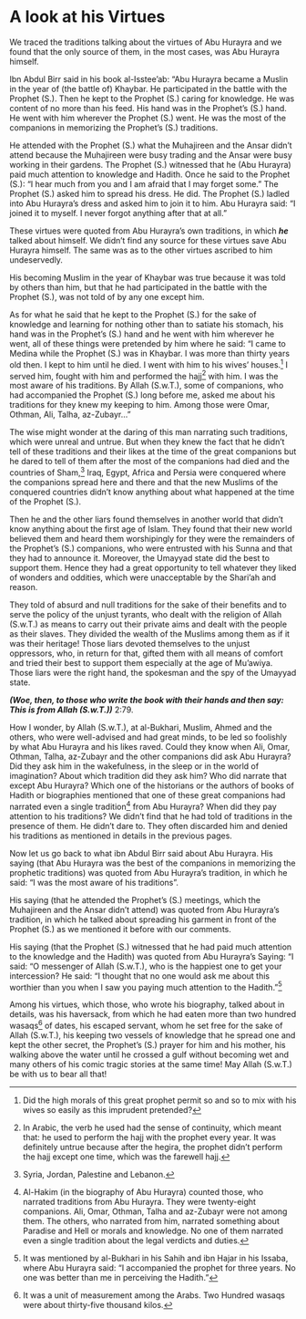 A look at his Virtues
=====================

We traced the traditions talking about the virtues of Abu Hurayra and we
found that the only source of them, in the most cases, was Abu Hurayra
himself.

Ibn Abdul Birr said in his book al-Isstee’ab: “Abu Hurayra became a
Muslin in the year of (the battle of) Khaybar. He participated in the
battle with the Prophet (S.). Then he kept to the Prophet (S.) caring
for knowledge. He was content of no more than his feed. His hand was in
the Prophet’s (S.) hand. He went with him wherever the Prophet (S.)
went. He was the most of the companions in memorizing the Prophet’s (S.)
traditions.

He attended with the Prophet (S.) what the Muhajireen and the Ansar
didn’t attend because the Muhajireen were busy trading and the Ansar
were busy working in their gardens. The Prophet (S.) witnessed that he
(Abu Hurayra) paid much attention to knowledge and Hadith. Once he said
to the Prophet (S.): “I hear much from you and I am afraid that I may
forget some.” The Prophet (S.) asked him to spread his dress. He did.
The Prophet (S.) ladled into Abu Hurayra’s dress and asked him to join
it to him. Abu Hurayra said: “I joined it to myself. I never forgot
anything after that at all.”

These virtues were quoted from Abu Hurayra’s own traditions, in which
***he*** talked about himself. We didn’t find any source for these
virtues save Abu Hurayra himself. The same was as to the other virtues
ascribed to him undeservedly.

His becoming Muslim in the year of Khaybar was true because it was told
by others than him, but that he had participated in the battle with the
Prophet (S.), was not told of by any one except him.

As for what he said that he kept to the Prophet (S.) for the sake of
knowledge and learning for nothing other than to satiate his stomach,
his hand was in the Prophet’s (S.) hand and he went with him wherever he
went, all of these things were pretended by him where he said: “I came
to Medina while the Prophet (S.) was in Khaybar. I was more than thirty
years old then. I kept to him until he died. I went with him to his
wives’ houses.[^1] I served him, fought with him and performed the
hajj[^2] with him. I was the most aware of his traditions. By Allah
(S.w.T.), some of companions, who had accompanied the Prophet (S.) long
before me, asked me about his traditions for they knew my keeping to
him. Among those were Omar, Othman, Ali, Talha, az-Zubayr…”

The wise might wonder at the daring of this man narrating such
traditions, which were unreal and untrue. But when they knew the fact
that he didn’t tell of these traditions and their likes at the time of
the great companions but he dared to tell of them after the most of the
companions had died and the countries of Sham,[^3] Iraq, Egypt, Africa
and Persia were conquered where the companions spread here and there and
that the new Muslims of the conquered countries didn’t know anything
about what happened at the time of the Prophet (S.).

Then he and the other liars found themselves in another world that
didn’t know anything about the first age of Islam. They found that their
new world believed them and heard them worshipingly for they were the
remainders of the Prophet’s (S.) companions, who were entrusted with his
Sunna and that they had to announce it. Moreover, the Umayyad state did
the best to support them. Hence they had a great opportunity to tell
whatever they liked of wonders and oddities, which were unacceptable by
the Shari’ah and reason.

They told of absurd and null traditions for the sake of their benefits
and to serve the policy of the unjust tyrants, who dealt with the
religion of Allah (S.w.T.) as means to carry out their private aims and
dealt with the people as their slaves. They divided the wealth of the
Muslims among them as if it was their heritage! Those liars devoted
themselves to the unjust oppressors, who, in return for that, gifted
them with all means of comfort and tried their best to support them
especially at the age of Mu’awiya. Those liars were the right hand, the
spokesman and the spy of the Umayyad state.

***(Woe, then, to those who write the book with their hands and then
say: This is from Allah (S.w.T.))*** 2:79.

How I wonder, by Allah (S.w.T.), at al-Bukhari, Muslim, Ahmed and the
others, who were well-advised and had great minds, to be led so
foolishly by what Abu Hurayra and his likes raved. Could they know when
Ali, Omar, Othman, Talha, az-Zubayr and the other companions did ask Abu
Hurayra? Did they ask him in the wakefulness, in the sleep or in the
world of imagination? About which tradition did they ask him? Who did
narrate that except Abu Hurayra? Which one of the historians or the
authors of books of Hadith or biographies mentioned that one of these
great companions had narrated even a single tradition[^4] from Abu
Hurayra? When did they pay attention to his traditions? We didn’t find
that he had told of traditions in the presence of them. He didn’t dare
to. They often discarded him and denied his traditions as mentioned in
details in the previous pages.

Now let us go back to what ibn Abdul Birr said about Abu Hurayra. His
saying (that Abu Hurayra was the best of the companions in memorizing
the prophetic traditions) was quoted from Abu Hurayra’s tradition, in
which he said: “I was the most aware of his traditions”.

His saying (that he attended the Prophet’s (S.) meetings, which the
Muhajireen and the Ansar didn’t attend) was quoted from Abu Hurayra’s
tradition, in which he talked about spreading his garment in front of
the Prophet (S.) as we mentioned it before with our comments.

His saying (that the Prophet (S.) witnessed that he had paid much
attention to the knowledge and the Hadith) was quoted from Abu Hurayra’s
Saying: “I said: “O messenger of Allah (S.w.T.), who is the happiest one
to get your intercession? He said: “I thought that no one would ask me
about this worthier than you when I saw you paying much attention to the
Hadith.”[^5]

Among his virtues, which those, who wrote his biography, talked about in
details, was his haversack, from which he had eaten more than two
hundred wasaqs[^6] of dates, his escaped servant, whom he set free for
the sake of Allah (S.w.T.), his keeping two vessels of knowledge that he
spread one and kept the other secret, the Prophet’s (S.) prayer for him
and his mother, his walking above the water until he crossed a gulf
without becoming wet and many others of his comic tragic stories at the
same time! May Allah (S.w.T.) be with us to bear all that!

[^1]: Did the high morals of this great prophet permit so and so to mix
with his wives so easily as this imprudent pretended?

[^2]: In Arabic, the verb he used had the sense of continuity, which
meant that: he used to perform the hajj with the prophet every year. It
was definitely untrue because after the hegira, the prophet didn’t
perform the hajj except one time, which was the farewell hajj.

[^3]: Syria, Jordan, Palestine and Lebanon.

[^4]: Al-Hakim (in the biography of Abu Hurayra) counted those, who
narrated traditions from Abu Hurayra. They were twenty-eight companions.
Ali, Omar, Othman, Talha and az-Zubayr were not among them. The others,
who narrated from him, narrated something about Paradise and Hell or
morals and knowledge. No one of them narrated even a single tradition
about the legal verdicts and duties.

[^5]: It was mentioned by al-Bukhari in his Sahih and ibn Hajar in his
Issaba, where Abu Hurayra said: “I accompanied the prophet for three
years. No one was better than me in perceiving the Hadith.”

[^6]: It was a unit of measurement among the Arabs. Two Hundred wasaqs
were about thirty-five thousand kilos.


